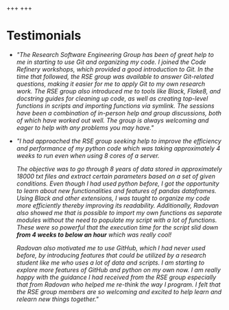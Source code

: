 +++
+++

# Testimonials

- *"The Research Software Engineering Group has been of great help to me in
  starting to use Git and organizing my code. I joined the Code Refinery
  workshops, which provided a good introduction to Git. In the time that
  followed, the RSE group was available to answer Git-related questions,
  making it easier for me to apply Git to my own research work. The RSE group
  also introduced me to tools like Black, Flake8, and docstring guides for
  cleaning up code, as well as creating top-level functions in scripts and
  importing functions via symlink. The sessions have been a combination of
  in-person help and group discussions, both of which have worked out well.
  The group is always welcoming and eager to help with any problems you may
  have."*

- *"I had approached the RSE group seeking help to improve the efficiency and
  performance of my python code which was taking approximately 4 weeks to run
  even when using 8 cores of a server.*

  *The objective was to go through 8 years of data stored in approximately
  18000 txt files and extract certain parameters based on a set of given
  conditions. Even though I had used python before, I got the opportunity to
  learn about new functionalities and features of pandas dataframes.  Using
  Black and other extensions, I was taught to organize my code more
  efficiently thereby improving its readability. Additionally, Radovan also
  showed me that is possible to import my own functions as separate modules
  without the need to populate my script with a lot of functions. These were
  so powerful that the execution time for the script slid down **from 4 weeks
  to below an hour** which was really cool!*

  *Radovan also motivated me to use GitHub, which I had never used before, by
  introducing features that could be utilized by a research student like me
  who uses a lot of data and scripts. I am starting to explore more features
  of GitHub and python on my own now. I am really happy with the guidance I
  had received from the RSE group especially that from Radovan who helped me
  re-think the way I program. I felt that the RSE group members are so
  welcoming and excited to help learn and relearn new things together."*
